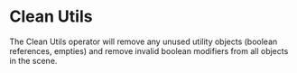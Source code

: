 # Clean Utils

The Clean Utils operator will remove any unused utility objects (boolean references, empties) and remove invalid boolean modifiers from all objects in the scene.
